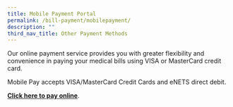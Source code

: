 ```yaml
---
title: Mobile Payment Portal
permalink: /bill-payment/mobilepayment/
description: ""
third_nav_title: Other Payment Methods
---
```


Our online payment service provides you with greater flexibility and convenience in paying your medical bills using VISA or MasterCard credit card.

Mobile Pay accepts VISA/MasterCard Credit Cards and eNETS direct debit.

**[Click here to pay online](https://eservices.healthhub.sg/public/payments/singhealth)**.